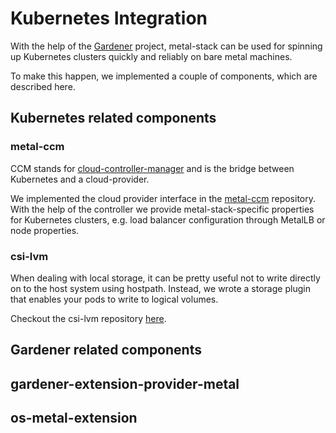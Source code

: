 # Kubernetes Integration

With the help of the [Gardener](https://gardener.cloud/) project, metal-stack can be used for spinning up Kubernetes clusters quickly and reliably on bare metal machines.

To make this happen, we implemented a couple of components, which are described here.

## Kubernetes related components

### metal-ccm

CCM stands for [cloud-controller-manager](https://kubernetes.io/docs/concepts/architecture/cloud-controller/) and is the bridge between Kubernetes and a cloud-provider.

We implemented the cloud provider interface in the [metal-ccm](https://github.com/metal-stack/metal-ccm) repository. With the help of the controller we provide metal-stack-specific properties for Kubernetes clusters, e.g. load balancer configuration through MetalLB or node properties.

### csi-lvm

When dealing with local storage, it can be pretty useful not to write directly on to the host system using hostpath. Instead, we wrote a storage plugin that enables your pods to write to logical volumes.

Checkout the csi-lvm repository [here](https://github.com/metal-stack/csi-lvm).

## Gardener related components

## gardener-extension-provider-metal

## os-metal-extension

